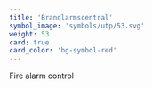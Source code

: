 ```yaml
---
title: 'Brandlarmscentral'
symbol_image: 'symbols/utp/53.svg'
weight: 53
card: true
card_color: 'bg-symbol-red'
---
```


Fire alarm control